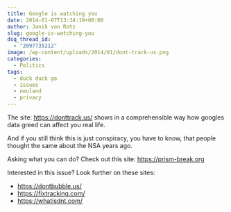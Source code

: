 ```yaml
---
title: Google is watching you
date: 2014-01-07T13:34:19+00:00
author: Janik von Rotz
slug: google-is-watching-you
dsq_thread_id:
  - "2097735212"
image: /wp-content/uploads/2014/01/dont-track-us.png
categories:
  - Politics
tags:
  - duck duck go
  - issues
  - neuland
  - privacy
---
```

The site: <a href="https://donttrack.us/">https://donttrack.us/</a> shows in a comprehensible way how googles data greed can affect you real life.

And if you still think this is just conspiracy, you have to know, that people thought the same about the NSA years ago.

Asking what you can do? Check out this site: <a href="https://prism-break.org">https://prism-break.org</a>

Interested in this issue? Look further on these sites:

<ul>
    <li><a href="https://dontbubble.us/">https://dontbubble.us/</a></li>
    <li><a href="https://fixtracking.com/">https://fixtracking.com/</a></li>
    <li><a href="https://whatisdnt.com/">https://whatisdnt.com/</a></li>
</ul>
